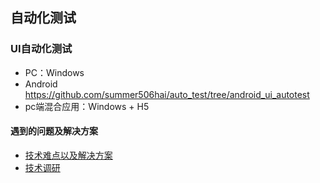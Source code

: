 ## 自动化测试
### UI自动化测试
- PC：Windows
- Android https://github.com/summer506hai/auto_test/tree/android_ui_autotest
- pc端混合应用：Windows + H5
#### 遇到的问题及解决方案 
- [技术难点以及解决方案](https://github.com/summer506hai/auto_test/issues?q=is%3Aissue+is%3Aopen+label%3A%E8%A7%A3%E5%86%B3%E6%96%B9%E6%A1%88) 
- [技术调研](https://github.com/summer506hai/auto_test/issues?q=is%3Aissue+is%3Aopen+label%3A%E6%8A%80%E6%9C%AF%E8%B0%83%E7%A0%94)
